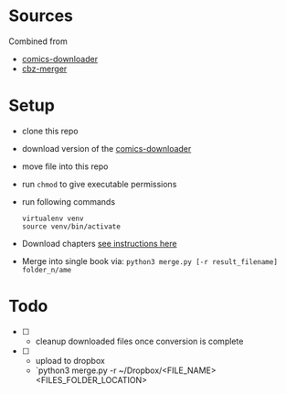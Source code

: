 # Sources
Combined from 
- [comics-downloader](https://github.com/Girbons/comics-downloader)
- [cbz-merger](https://github.com/razumau/cbz-merger)


# Setup
- clone this repo
- download version of the [comics-downloader](https://github.com/Girbons/comics-downloader#installing)
- move file into this repo
- run `chmod` to give executable permissions
- run following commands
  ```
  virtualenv venv
  source venv/bin/activate
  ```
- Download chapters [see instructions here](https://github.com/Girbons/comics-downloader)

- Merge into single book via: `python3 merge.py [-r result_filename] folder_n/ame`


# Todo
- [ ] - cleanup downloaded files once conversion is complete
- [ ] - upload to dropbox
  - `python3 merge.py -r ~/Dropbox/<FILE_NAME> <FILES_FOLDER_LOCATION>

